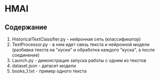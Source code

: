 # HMAI
## Содержание
1. HistoricalTextClassifier.py - нейронная сеть (классификатор)
2. TextProcessor.py - в нем идет связь текста и нейронной модели (разбивка текста на "куски" и обработка каждого "куска", а после соединение)
3. Launch.py - демонстрация запуска работы с одним из текстов
4. dataset.json - датасет модели
5. books_1.txt - пример одного текста
